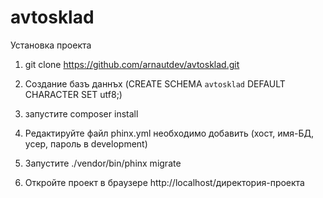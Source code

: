 # avtosklad

Установка проекта

1. git clone https://github.com/arnautdev/avtosklad.git

2. Создание базъ даннъх (CREATE SCHEMA `avtosklad` DEFAULT CHARACTER SET utf8;)

3. запустите composer install

4. Редактируйте файл phinx.yml необходимо добавить (хост, имя-БД, усер, пароль в development)

5. Запустите ./vendor/bin/phinx migrate

6. Откройте проект в браузере http://localhost/директория-проекта

